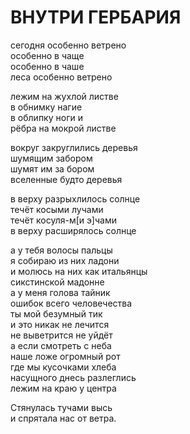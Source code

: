 # ВНУТРИ ГЕРБАРИЯ

сегодня особенно ветрено\
особенно в чаще\
особенно в чаше\
леса особенно ветрено

лежим на жухлой листве\
в обнимку нагие\
в облипку ноги и\
рёбра на мокрой листве

вокруг закруглились деревья\
шумящим забором\
шумят им за бором\
вселенные будто деревья

в верху разрыхлилось солнце\
течёт косыми лучами\
течёт косуля-м[и э]чами\
в верху расширялось солнце

а у тебя волосы пальцы\
я собираю из них ладони\
и молюсь на них как итальянцы\
сикстинской мадонне\
а у меня голова тайник\
ошибок всего человечества\
ты мой безумный тик\
и это никак не лечится\
не выветрится не уйдёт\
а если смотреть с неба\
наше ложе огромный рот\
где мы кусочками хлеба\
насущного днесь разлеглись\
лежим на краю у центра

Стянулась тучами высь\
и спрятала нас от ветра.
